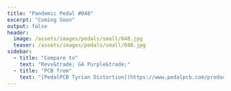 ```yaml
---
title: "Pandemic Pedal #048"
excerpt: "Coming Soon"
output: false
header:
  image: /assets/images/pedals/small/048.jpg
  teaser: /assets/images/pedals/small/048.jpg
sidebar:
  - title: "Compare to"
    text: "Revv&trade; G4 Purple&trade;"
  - title: "PCB from"
    text: "[PedalPCB Tyrian Distortion](https://www.pedalpcb.com/product/tyriandistortion/)"
---
```


